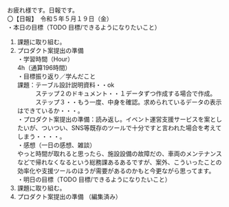 お疲れ様です。日報です。  
〇【日報】　令和５年５月１９日（金）  
・本日の目標（TODO 目標/できるようになりたいこと）  
1. 課題に取り組む。  
2. プロダクト案提出の準備  
・学習時間（Hour）  
4h（通算196時間）  
・目標振り返り／学んだこと  
課題：テーブル設計説明資料・・ok  
　　　ステップ２のドキュメント・・１データずつ作成する場合で作成。  
　　　ステップ３・・もう一度、中身を確認。求められているデータの表示はできているか・・・。  
・プロダクト案提出の準備：読み返し。イベント運営支援サービスを案としたいが、ついつい、SNS等既存のツールで十分ですと言われた場合を考えてしまう・・・・。  
・感想（一日の感想、雑談）  
やっと時間が取れると思ったら、施設設備の故障だの、車両のメンテナンスなどで帰れなくなるという総務課あるあるですが、案外、こういったことの効率化や支援ツールのほうが需要があるのかもと今更ながら思ってます。  
・明日の目標（TODO 目標/できるようになりたいこと）  
1. 課題に取り組む。  
2. プロダクト案提出の準備 （編集済み）   
